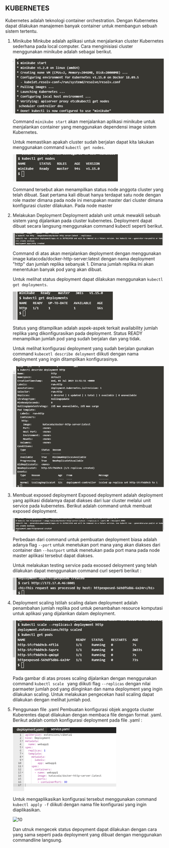 ## KUBERNETES

Kubernetes adalah teknologi container orchestration. Dengan Kubernetes dapat dilakukan manajemen banyak container untuk membangun sebuah sistem tertentu.

1. Minikube
    Minkube adalah aplikasi untuk menjalankan cluster Kubernetes sederhana pada local computer. Cara menginisiasi cluster menggunakan minikube adalah sebagai berikut.

    ![01](images/1-01.png)

    Command `minikube start` akan menjalankan aplikasi minikube untuk menjalankan container yang menggunakan dependensi image sistem Kubernetes.

    Untuk memastikan apakah cluster sudah berjalan dapat kita lakukan menggunakan command `kubectl get nodes`.

    ![02](images/1-02.png)

    Command tersebut akan menampilkan status node anggota cluster yang telah dibuat. Saat pertama kali dibuat hanya terdapat satu node dengan role master dimana pada node ini merupakan master dari cluster dimana konfigurasi cluster dilakukan. Pada node master

2. Melakukan Deployment
    Deployment adalah unit untuk mewakili sebuah sistem yang dijalankan pada cluster kubernetes. Deployment dapat dibuat secara langsung menggunakan command kubectl seperti berikut.

    ![03](images/1-03.png)

    Command di atas akan menjalankan deployment dengan menggunakan image katacoda/docker-http-server:latest dengan nama deployment "http" dan jumlah replika sebanyak 1. Dimana jumlah replika ini akan menentukan banyak pod yang akan dibuat.

    Untuk melihat status deployment dapat dilakukan menggunakan `kubectl get deployments`.

    ![04](images/1-04.png)

    Status yang ditampilkan adalah aspek-aspek terkait availability jumlah replika yang dikonfigurasikan pada deployment. Status READY menampilkan jumlah pod yang sudah berjalan dan yang tidak.

    Untuk melihat konfigurasi deployment yang sudah berjalan gunakan command `kubecetl describe deloyment` diikuti dengan nama deployment yang ingin ditampilkan konfigurasinya.

    ![05](images/1-05.png)

3. Membuat exposed deployment
    Exposed deployment adalah deployment yang aplikasi didalamya dapat diakses dari luar cluster melalui unit service pada kubernetes. Berikut adalah command untuk membuat exposed deployment.

    ![06](images/1-06.png)

    Perbedaan dari command untuk pembuatan deployment biasa adalah adanya flag `--port` untuk menetukan port mana yang akan diakses dari container dan `--hostport` untuk menetukan pada port mana pada node master aplikasi tersebut dapat diakses.

    Untuk melakukan testing service pada exoosed deloyment yang telah dilakukan dapat menggunakan command curl seperti berikut :

    ![07](images/1-07.png)

4. Deployment scaling
    Istilah scaling dalam deployment adalah penambahan jumlah replika pod untuk penambahan resource komputasi untuk aplikasi yang dijalankan dalam deployment.

    ![08](images/1-09.png)

    Pada gambar di atas proses scaling dijalankan dengan menggunakan command `kubectl scale ` yang diikuti flag `--replicas` dengan nilai parmaeter jumlah pod yang diinginkan dan nama deployment yang ingin dilakukan scaling. Untuk melakukan pengecekan hasil scaling dapat dilakukan dengan melihat jumlah pod.

5. Penggunaan file .yaml
    Pembuatan konfigurasi objek anggota cluster Kuberentes dapat dilakukan dengan membaca file dengan format .yaml. Berikut adalah contoh konfigurasi deployment pada file .yaml :

    ![09](images/2-01.png)

    Untuk mengaplikasikan konfigurasi tersebut menggunakan command `kubectl apply -f` diikuti dengan nama file konfigurasi yang ingin diaplikasikan.

    ![10](images/2-09)

    Dan utnuk mengecek status depoyment dapat dilakukan dengan cara yang sama seperti pada deployment yang dibuat dengan menggunakan commandline langsung.